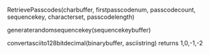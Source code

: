 RetrievePasscodes(charbuffer, firstpasscodenum, passcodecount, sequencekey, characterset, passcodelength)

generaterandomsequencekey(sequencekeybuffer)

convertasciito128bitdecimal(binarybuffer, asciistring)
returns 1,0,-1,-2


